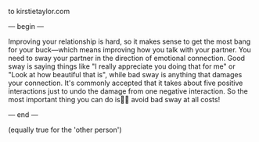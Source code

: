 to kirstietaylor.com

— begin — 

Improving your relationship is hard, so it makes sense to get the most bang for your buck—which means improving how you talk with your partner. You need to sway your partner in the direction of emotional connection. Good sway is saying things like "I really appreciate you doing that for me" or "Look at how beautiful that is", while bad sway is anything that damages your connection. It's commonly accepted that it takes about five positive interactions just to undo the damage from one negative interaction. So the most important thing you can do is avoid bad sway at all costs!

— end — 

 (equally true for the 'other person')